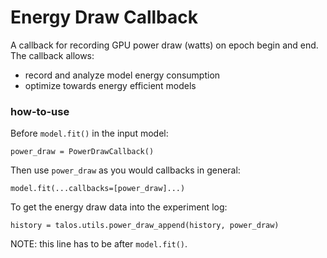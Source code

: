 # Energy Draw Callback

A callback for recording GPU power draw (watts) on epoch begin and end. The callback allows: 

- record and analyze model energy consumption
- optimize towards energy efficient models

### how-to-use

Before `model.fit()` in the input model:

`power_draw = PowerDrawCallback()`

Then use `power_draw` as you would callbacks in general:

`model.fit(...callbacks=[power_draw]...)`

To get the energy draw data into the experiment log:

`history = talos.utils.power_draw_append(history, power_draw)`

NOTE: this line has to be after `model.fit()`.


